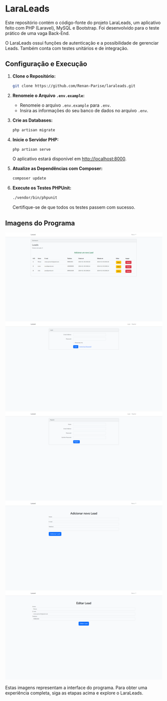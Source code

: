 # LaraLeads

Este repositório contém o código-fonte do projeto LaraLeads, um aplicativo feito com PHP (Laravel), MySQL e Bootstrap. Foi desenvolvido para o teste prático de uma vaga Back-End.

O LaraLeads ossui funções de autenticação e a possibilidade de gerenciar Leads. Também conta com testes unitários e de integração.

## Configuração e Execução

1. **Clone o Repositório:**
    ```bash
    git clone https://github.com/Renan-Parise/laraleads.git
    ```

2. **Renomeie o Arquivo `.env.example`:**
   - Renomeie o arquivo `.env.example` para `.env`.
   - Insira as informações do seu banco de dados no arquivo `.env`.

3. **Crie as Databases:**
    ```bash
    php artisan migrate
    ```

4. **Inicie o Servidor PHP:**
    ```bash
    php artisan serve
    ```
   O aplicativo estará disponível em [http://localhost:8000](http://localhost:8000).

5. **Atualize as Dependências com Composer:**
    ```bash
    composer update
    ```

6. **Execute os Testes PHPUnit:**
    ```bash
    ./vendor/bin/phpunit
    ```

   Certifique-se de que todos os testes passem com sucesso.

## Imagens do Programa

![Imagem do Programa](imagens/1.png)
![Imagem do Programa](imagens/2.png)
![Imagem do Programa](imagens/3.png)
![Imagem do Programa](imagens/4.png)
![Imagem do Programa](imagens/5.png)

Estas imagens representam a interface do programa. Para obter uma experiência completa, siga as etapas acima e explore o LaraLeads.